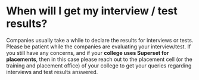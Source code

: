# When will I get my interview / test results?

Companies usually take a while to declare the results for interviews or tests. Please be patient while the companies are evaluating your interview/test. If you still have any concerns, and if your **college uses Superset for placements**, then in this case please reach out to the placement cell \(or the training and placement office\) of your college to get your queries regarding interviews and test results answered.

